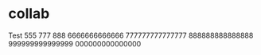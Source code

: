 # collab
Test
555
777
888
6666666666666
777777777777777
888888888888888
999999999999999
000000000000000
